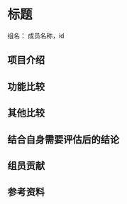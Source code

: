 # 标题 #

  组名： 成员名称，id

## 项目介绍 ##

## 功能比较 ##

## 其他比较 ##

## 结合自身需要评估后的结论 ##

## 组员贡献 ##

## 参考资料 ##
